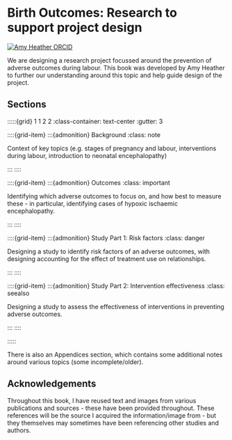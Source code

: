 # Birth Outcomes: Research to support project design

[![Amy Heather ORCID](https://img.shields.io/badge/Amy_Heather_ORCID:-0000--0002--6596--3479-brightgreen)](https://orcid.org/0000-0002-6596-3479)

We are designing a research project focussed around the prevention of adverse outcomes during labour. This book was developed by Amy Heather to further our understanding around this topic and help guide design of the project.

## Sections

:::::{grid} 1 1 2 2
:class-container: text-center
:gutter: 3

::::{grid-item}
:::{admonition} Background
:class: note

Context of key topics (e.g. stages of pregnancy and labour, interventions during labour, introduction to neonatal encephalopathy)

:::
::::

::::{grid-item}
:::{admonition} Outcomes
:class: important

Identifying which adverse outcomes to focus on, and how best to measure these - in particular, identifying cases of hypoxic ischaemic encephalopathy.

:::
::::

::::{grid-item}
:::{admonition} Study Part 1: Risk factors
:class: danger

Designing a study to identify risk factors of an adverse outcomes, with designing accounting for the effect of treatment use on relationships.

:::
::::

::::{grid-item}
:::{admonition} Study Part 2: Intervention effectiveness
:class: seealso

Designing a study to assess the effectiveness of interventions in preventing adverse outcomes.

:::
::::

:::::

There is also an Appendices section, which contains some additional notes around various topics (some incomplete/older).

## Acknowledgements

Throughout this book, I have reused text and images from various publications and sources - these have been provided throughout. These references will be the source I acquired the information/image from - but they themselves may sometimes have been referencing other studies and authors. 
